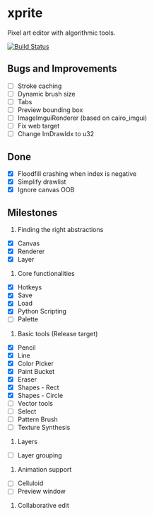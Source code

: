 # xprite

Pixel art editor with algorithmic tools.

[![Build Status](https://travis-ci.org/rickyhan/xprite-editor.svg?branch=master)](https://travis-ci.org/rickyhan/xprite-editor)

## Bugs and Improvements

* [ ] Stroke caching
* [ ] Dynamic brush size
* [ ] Tabs
* [ ] Preview bounding box
* [ ] ImageImguiRenderer (based on cairo_imgui)
* [ ] Fix web target
* [ ] Change ImDrawIdx to u32

## Done
* [x] Floodfill crashing when index is negative
* [x] Simplify drawlist
* [x] Ignore canvas OOB

## Milestones

1. Finding the right abstractions
* [x] Canvas
* [x] Renderer
* [x] Layer

1. Core functionalities
* [x] Hotkeys
* [x] Save
* [x] Load
* [x] Python Scripting
* [ ] Palette

1. Basic tools (Release target)
* [x] Pencil
* [x] Line
* [x] Color Picker
* [x] Paint Bucket
* [x] Eraser
* [x] Shapes - Rect
* [x] Shapes - Circle
* [ ] Vector tools
* [ ] Select
* [ ] Pattern Brush
* [ ] Texture Synthesis

1. Layers
* [ ] Layer grouping

1. Animation support
* [ ] Celluloid
* [ ] Preview window

1. Collaborative edit
